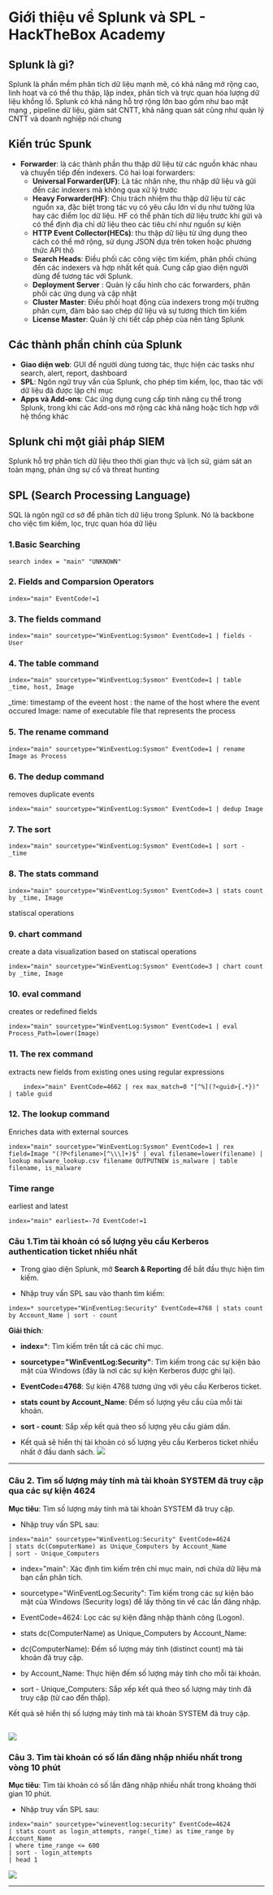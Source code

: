 # Giới thiệu về Splunk và SPL - HackTheBox Academy
## Splunk là gì?
Splunk là phần mềm phân tích dữ liệu mạnh mẽ, có khả năng mở rộng cao, linh hoạt và có thể thu thập, lập index, phân tích và trực quan hóa lượng dữ liệu khổng lồ. Splunk có khả năng hỗ trợ rộng lớn bao gồm như bao mật mạng , pipeline dữ liệu, giám sát CNTT, khả năng quan sát cũng như quản lý CNTT và doanh nghiệp nói chung
## Kiến trúc Spunk
- **Forwarder**: là các thành phần thu thập dữ liệu từ các nguồn khác nhau và chuyển tiếp đến indexers. Có hai loại forwarders:
  - **Universal Forwarder(UF)**: Là tác nhân nhẹ, thu nhập dữ liệu và gửi đến các indexers mà không qua xử lý trước
  - **Heavy Forwarder(HF)**: Chịu trách nhiệm thu thập dữ liệu từ các nguồn xa, đặc biệt trong tác vụ có yêu cầu lớn ví dụ như tường lửa hay các điểm lọc dữ liệu. HF có thể phân tích dữ liệu trước khi gửi và có thể định địa chỉ dữ liệu theo các tiêu chí như nguồn sự kiện
  - **HTTP Event Collector(HECs)**: thu thập dữ liệu từ ứng dụng theo cách có thể mở rộng, sử dụng JSON dựa trên token hoặc phương thức API thô
  - **Search Heads**: Điều phối các công việc tìm kiếm, phân phối chúng đến các indexers và hợp nhất kết quả. Cung cấp giao diện người dùng để tương tác với Splunk.
  - **Deployment Server** : Quản lý cấu hình cho các forwarders, phân phối các ứng dụng và cập nhật
  - **Cluster Master**: Điều phối hoạt động của indexers trong mội trường phân cụm, đảm bảo sao chép dữ liệu và sự tương thích tìm kiếm
  - **License Master**: Quản lý chi tiết cấp phép của nền tảng Splunk
## Các thành phần chính của Splunk
- **Giao diện web**: GUI để người dùng tương tác, thực hiện các tasks như search, alert, report, dashboard
- **SPL**: Ngôn ngữ truy vấn của Splunk, cho phép tìm kiếm, lọc, thao tác với dữ liệu đã được lập chỉ mục
- **Apps và Add-ons**: Các ứng dụng cung cấp tính năng cụ thể trong Splunk, trong khi các Add-ons mở rộng các khả năng hoặc tích hợp với hệ thống khác
## Splunk chỉ một giải pháp SIEM
Splunk hỗ trợ phân tích dữ liệu theo thời gian thực và lịch sử, giám sát an toàn mạng, phản ứng sự cố và threat hunting
## SPL (Search Processing Language)
SQL là ngôn ngữ cơ sở để phân tích dữ liệu trong Splunk. Nó là backbone cho việc tìm kiếm, lọc, trực quan hóa dữ liệu
### 1.Basic Searching
```spl
search index = "main" "UNKNOWN"
```
### 2. Fields and Comparsion Operators
```spl
index="main" EventCode!=1
```
### 3. The fields command
```spl
index="main" sourcetype="WinEventLog:Sysmon" EventCode=1 | fields -User
```
### 4. The table command
```spl
index="main" sourcetype="WinEventLog:Sysmon" EventCode=1 | table _time, host, Image
```
_time: timestamp of the eveent
host : the name of the host where the event occured
Image: name of executable file that represents the process
### 5. The rename command
```spl
index="main" sourcetype="WinEventLog:Sysmon" EventCode=1 | rename Image as Process 
```
### 6. The dedup command
removes duplicate events
```spl
index="main" sourcetype="WinEventLog:Sysmon" EventCode=1 | dedup Image
```
### 7. The sort 
```spl
index="main" sourcetype="WinEventLog:Sysmon" EventCode=1 | sort - _time
```
### 8. The stats command
```spl
index="main" sourcetype="WinEventLog:Sysmon" EventCode=3 | stats count by _time, Image
```
statiscal operations
### 9. chart command
create a data visualization based on statiscal operations
```
index="main" sourcetype="WinEventLog:Sysmon" EventCode=3 | chart count by _time, Image
```
### 10. eval command
creates or redefined fields
```
index="main" sourcetype="WinEventLog:Sysmon" EventCode=1 | eval Process_Path=lower(Image)
```
### 11. The rex command
extracts new fields from existing ones using regular expressions
```
	index="main" EventCode=4662 | rex max_match=0 "[^%](?<guid>{.*})" | table guid
```
### 12. The lookup command
Enriches data with external sources
```
index="main" sourcetype="WinEventLog:Sysmon" EventCode=1 | rex field=Image "(?P<filename>[^\\\]+)$" | eval filename=lower(filename) | lookup malware_lookup.csv filename OUTPUTNEW is_malware | table filename, is_malware
```
### Time range
earliest and latest 
```
index="main" earliest=-7d EventCode!=1

```

### Câu 1.Tìm tài khoản có số lượng yêu cầu Kerberos authentication ticket nhiều nhất



* Trong giao diện Splunk, mở **Search & Reporting** để bắt đầu thực hiện tìm kiếm.


* Nhập truy vấn SPL sau vào thanh tìm kiếm:

```spl
index=* sourcetype="WinEventLog:Security" EventCode=4768 | stats count by Account_Name | sort - count
```

**Giải thích**:

* **index=**\*: Tìm kiếm trên tất cả các chỉ mục.
* **sourcetype="WinEventLog\:Security"**: Tìm kiếm trong các sự kiện bảo mật của Windows (đây là nơi các sự kiện Kerberos được ghi lại).
* **EventCode=4768**: Sự kiện 4768 tương ứng với yêu cầu Kerberos ticket.
* **stats count by Account\_Name**: Đếm số lượng yêu cầu của mỗi tài khoản.
* **sort - count**: Sắp xếp kết quả theo số lượng yêu cầu giảm dần.




* Kết quả sẽ hiển thị tài khoản có số lượng yêu cầu Kerberos ticket nhiều nhất ở đầu danh sách. 
![](images/image1.png)

---

### Câu 2. Tìm số lượng máy tính mà tài khoản SYSTEM đã truy cập qua các sự kiện 4624

**Mục tiêu**: Tìm số lượng máy tính mà tài khoản SYSTEM đã truy cập.



* Nhập truy vấn SPL sau:

```spl
index="main" sourcetype="WinEventLog:Security" EventCode=4624 
| stats dc(ComputerName) as Unique_Computers by Account_Name
| sort - Unique_Computers

```

- index="main": Xác định tìm kiếm trên chỉ mục main, nơi chứa dữ liệu mà bạn cần phân tích.

- sourcetype="WinEventLog:Security": Tìm kiếm trong các sự kiện bảo mật của Windows (Security logs) để lấy thông tin về các lần đăng nhập.

- EventCode=4624: Lọc các sự kiện đăng nhập thành công (Logon).

- stats dc(ComputerName) as Unique_Computers by Account_Name:

- dc(ComputerName): Đếm số lượng máy tính (distinct count) mà tài khoản đã truy cập.

- by Account_Name: Thực hiện đếm số lượng máy tính cho mỗi tài khoản.

- sort - Unique_Computers: Sắp xếp kết quả theo số lượng máy tính đã truy cập (từ cao đến thấp).



Kết quả sẽ hiển thị số lượng máy tính mà tài khoản SYSTEM đã truy cập.

![](images/image2.png)
---

### Câu 3. Tìm tài khoản có số lần đăng nhập nhiều nhất trong vòng 10 phút

**Mục tiêu**: Tìm tài khoản có số lần đăng nhập nhiều nhất trong khoảng thời gian 10 phút.


* Nhập truy vấn SPL sau:

```spl
index="main" sourcetype="wineventlog:security" EventCode=4624 
| stats count as login_attempts, range(_time) as time_range by Account_Name 
| where time_range <= 600 
| sort - login_attempts 
| head 1
```

![](images/image3.png)

---

